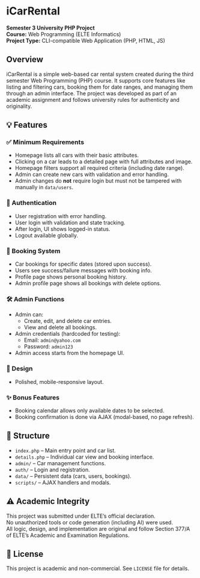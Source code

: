 # iCarRental

**Semester 3 University PHP Project**  
**Course:** Web Programming (ELTE Informatics)  
**Project Type:** CLI-compatible Web Application (PHP, HTML, JS)

## Overview

iCarRental is a simple web-based car rental system created during the third semester Web Programming (PHP) course. It supports core features like listing and filtering cars, booking them for date ranges, and managing them through an admin interface. The project was developed as part of an academic assignment and follows university rules for authenticity and originality.

## 💡 Features

### ✅ Minimum Requirements
- Homepage lists all cars with their basic attributes.
- Clicking on a car leads to a detailed page with full attributes and image.
- Homepage filters support all required criteria (including date range).
- Admin can create new cars with validation and error handling.
- Admin changes do **not** require login but must not be tampered with manually in `data/users`.

### 🔐 Authentication
- User registration with error handling.
- User login with validation and state tracking.
- After login, UI shows logged-in status.
- Logout available globally.

### 📅 Booking System
- Car bookings for specific dates (stored upon success).
- Users see success/failure messages with booking info.
- Profile page shows personal booking history.
- Admin profile page shows all bookings with delete options.

### 🛠 Admin Functions
- Admin can:
  - Create, edit, and delete car entries.
  - View and delete all bookings.
- Admin credentials (hardcoded for testing):
  - Email: `admin@yahoo.com`
  - Password: `admin123`
- Admin access starts from the homepage UI.

### 🎨 Design
- Polished, mobile-responsive layout.

### ✨ Bonus Features
- Booking calendar allows only available dates to be selected.
- Booking confirmation is done via AJAX (modal-based, no page refresh).

## 📂 Structure

- `index.php` – Main entry point and car list.
- `details.php` – Individual car view and booking interface.
- `admin/` – Car management functions.
- `auth/` – Login and registration.
- `data/` – Persistent data (cars, users, bookings).
- `scripts/` – AJAX handlers and modals.

## ⚠️ Academic Integrity

This project was submitted under ELTE’s official declaration.  
No unauthorized tools or code generation (including AI) were used.  
All logic, design, and implementation are original and follow Section 377/A of ELTE’s Academic and Examination Regulations.

## 📜 License

This project is academic and non-commercial. See `LICENSE` file for details.
